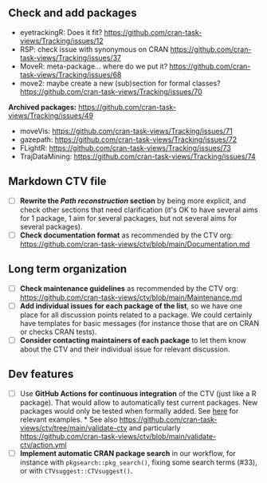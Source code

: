 ## Check and add packages

- eyetrackingR: Does it fit?
  https://github.com/cran-task-views/Tracking/issues/12
- RSP: check issue with synonymous on CRAN
  https://github.com/cran-task-views/Tracking/issues/37
- MoveR: meta-package… where do we put it?
  https://github.com/cran-task-views/Tracking/issues/68
- move2: maybe create a new (sub)section for formal classes?
  https://github.com/cran-task-views/Tracking/issues/70

**Archived packages:** https://github.com/cran-task-views/Tracking/issues/49

- moveVis: https://github.com/cran-task-views/Tracking/issues/71
- gazepath: https://github.com/cran-task-views/Tracking/issues/72
- FLightR: https://github.com/cran-task-views/Tracking/issues/73
- TrajDataMining: https://github.com/cran-task-views/Tracking/issues/74

## Markdown CTV file

- [ ] **Rewrite the _Path reconstruction_ section** by being more explicit, and
      check other sections that need clarification (it's OK to have several aims
      for 1 package, 1 aim for several packages, but not several aims for
      several packages).
- [ ] **Check documentation format** as recommended by the CTV org:
      https://github.com/cran-task-views/ctv/blob/main/Documentation.md 

## Long term organization

- [ ] **Check maintenance guidelines** as recommended by the CTV org:
      https://github.com/cran-task-views/ctv/blob/main/Maintenance.md 
- [ ] **Add individual issues for each package of the list**, so we have one
      place for all discussion points related to a package. We could certainly
      have templates for basic messages (for instance those that are on CRAN or
      checks CRAN tests).
- [ ] **Consider contacting maintainers of each package** to let them know about
      the CTV and their individual issue for relevant discussion.

## Dev features

- [ ] Use **GitHub Actions for continuous integration** of the CTV (just like a
      R package). That would allow to automatically test current packages. New
      packages would only be tested when formally added. See
      [here](https://github.com/r-lib/actions) for relevant examples.
      * See also https://github.com/cran-task-views/ctv/tree/main/validate-ctv
        and particularly https://github.com/cran-task-views/ctv/blob/main/validate-ctv/action.yml
- [ ] **Implement automatic CRAN package search** in our workflow, for instance
      with `pkgsearch::pkg_search()`, fixing some search terms (#33), or with
      `CTVsuggest::CTVsuggest()`.
